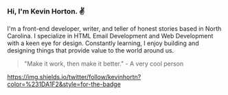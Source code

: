 ### Hi, I'm Kevin Horton. :v:

I'm a front-end developer, writer, and teller of honest stories based in North Carolina. I specialize in HTML Email Development and Web Development with a keen eye for design. Constantly learning, I enjoy building and designing things that provide value to the world around us.

> "Make it work, then make it better." - A very cool person

https://img.shields.io/twitter/follow/kevinhortn?color=%231DA1F2&style=for-the-badge
